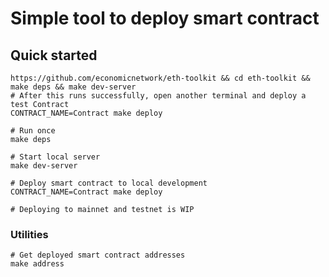 # Simple tool to deploy smart contract

## Quick started

```
https://github.com/economicnetwork/eth-toolkit && cd eth-toolkit && make deps && make dev-server
# After this runs successfully, open another terminal and deploy a test Contract
CONTRACT_NAME=Contract make deploy
```

```
# Run once
make deps

# Start local server
make dev-server

# Deploy smart contract to local development
CONTRACT_NAME=Contract make deploy

# Deploying to mainnet and testnet is WIP
```

### Utilities

```
# Get deployed smart contract addresses
make address
```
